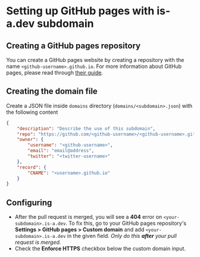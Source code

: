 # Setting up GitHub pages with is-a.dev subdomain

## Creating a GitHub pages repository
You can create a GitHub pages website by creating a repository with the name `<github-username>.github.io`. For more information about GitHub pages, please read through [their guide](https://guides.github.com/features/pages).

## Creating the domain file
Create a JSON file inside `domains` directory (`domains/<subdomain>.json`) with the following content
```json 
{
    "description": "Describe the use of this subdomain",
    "repo": "https://github.com/<github-username>/<github-username>.github.io",
    "owner": {
        "username": "<github-username>",
        "email": "email@address",
        "twitter": "<twitter-username>"
    },
    "record": {
        "CNAME": "<username>.github.io"
    }
} 
```

## Configuring
- After the pull request is merged, you will see a **404** error on `<your-subdomain>.is-a.dev`. To fix this, go to your GitHub pages repository's **Settings > GitHub pages > Custom domain** and add `<your-subdomain>.is-a.dev` in the given field. _Only do this **after** your pull request is merged._
- Check the **Enforce HTTPS** checkbox below the custom domain input.

